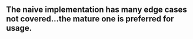 ## The naive implementation has many edge cases not covered...the mature one is preferred for usage.
